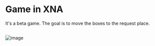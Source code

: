 # Game in XNA

It's a beta game. The goal is to move the boxes to the request place.

##
![image](https://user-images.githubusercontent.com/17789355/28540486-de51adb8-70b5-11e7-974b-ddbb55c8db53.png)

###
